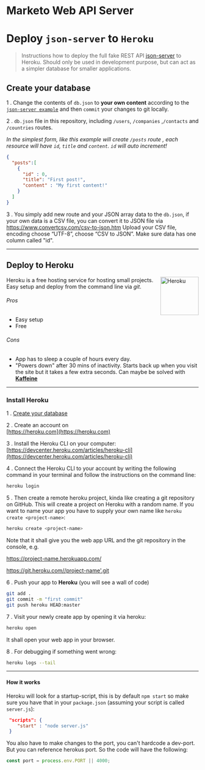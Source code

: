 # Marketo Web API Server

# Deploy `json-server` to `Heroku`

> Instructions how to deploy the full fake REST API [json-server](https://github.com/typicode/json-server) to Heroku. Should only be used in development purpose, but can act as a simpler database for smaller applications.

## Create your database

1 . Change the contents of `db.json` to **your own content** according to the [`json-server example`](https://github.com/typicode/json-server#example) and then `commit` your changes to git locally.

2 . `db.json` file in this repository, including `/users`, `/companies` ,`/contacts` and `/countries` routes.

_In the simplest form, like this example will create `/posts` route , each resource will have `id`, `title` and `content`. `id` will auto increment!_
```json
{
  "posts":[
    {
      "id" : 0,
      "title": "First post!",
      "content" : "My first content!"
    }
  ]
}
```

3 . You simply add new route and your JSON array data to the `db.json`, if your own data is a CSV file, you can convert it to JSON file via https://www.convertcsv.com/csv-to-json.htm
Upload your CSV file, encoding choose “UTF-8”, choose “CSV to JSON”. Make sure data has one column called "id".


---

## Deploy to **Heroku**

<img align="right" width="100px" height="auto" src="https://blackdeerdev.com/wp-content/uploads/2021/02/Heroku.png" alt="Heroku">

Heroku is a free hosting service for hosting small projects. Easy setup and deploy from the command line via _git_.

###### Pros

* Easy setup
* Free

###### Cons

* App has to sleep a couple of hours every day.
* "Powers down" after 30 mins of inactivity. Starts back up when you visit the site but it takes a few extra seconds. Can maybe be solved with [**Kaffeine**](http://kaffeine.herokuapp.com/)

---

### Install Heroku

1 . [Create your database](#create-your-database)

2 . Create an account on <br/>[https://heroku.com](https://heroku.com)

3 . Install the Heroku CLI on your computer: <br/>[https://devcenter.heroku.com/articles/heroku-cli](https://devcenter.heroku.com/articles/heroku-cli)

4 . Connect the Heroku CLI to your account by writing the following command in your terminal and follow the instructions on the command line:
```bash
heroku login
```

5 . Then create a remote heroku project, kinda like creating a git repository on GitHub. This will create a project on Heroku with a random name. If you want to name your app you have to supply your own name like `heroku create <project-name>`:
```bash
heroku create <project-name>
```
Note that it shall give you the web app URL and the git repository in the console, e.g.

https://project-name.herokuapp.com/

https://git.heroku.com//project-name'.git

6 . Push your app to __Heroku__ (you will see a wall of code)
```bash
git add .
git commit -m "first commit"
git push heroku HEAD:master
```

7 . Visit your newly create app by opening it via heroku:
```bash
heroku open
```
It shall open your web app in your browser.

8 . For debugging if something went wrong:
```bash
heroku logs --tail
```

---

#### How it works

Heroku will look for a startup-script, this is by default `npm start` so make sure you have that in your `package.json` (assuming your script is called `server.js`):
```json
 "scripts": {
    "start" : "node server.js"
 }
```

You also have to make changes to the port, you can't hardcode a dev-port. But you can reference herokus port. So the code will have the following:
```js
const port = process.env.PORT || 4000;
```
